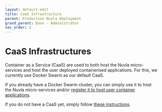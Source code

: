 ```yaml
---
layout: default-edit
title: CaaS Infrastructure
parent: Production Nuvla Deployment
grand_parent: Dave - Administrator
nav_order: 2
---
```


# CaaS Infrastructures

Container as a Service (CaaS) are used to both host the Nuvla micro-services and host the user deployed containerised applications.  For this, we currently use Docker Swarm as our default CaaS.

If you already have a Docker Swarm cluster, you can simply use it to host the Nuvla micro-services and/or [register it to host user container applications](/docs/dave/prod/nuvla-add-caas-existing).

If you do not have a CaaS yet, simply follow [these instructions](/docs/dave/prod/caas-deployment).
